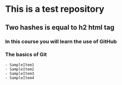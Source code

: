 # This is a test repository
## Two hashes is equal to h2 html tag
### In this course you will learn the use of GitHub
### The basics of Git
    - SampleItem1
    - SampleItem2
    - SampleItem3
    - SampleItem4
